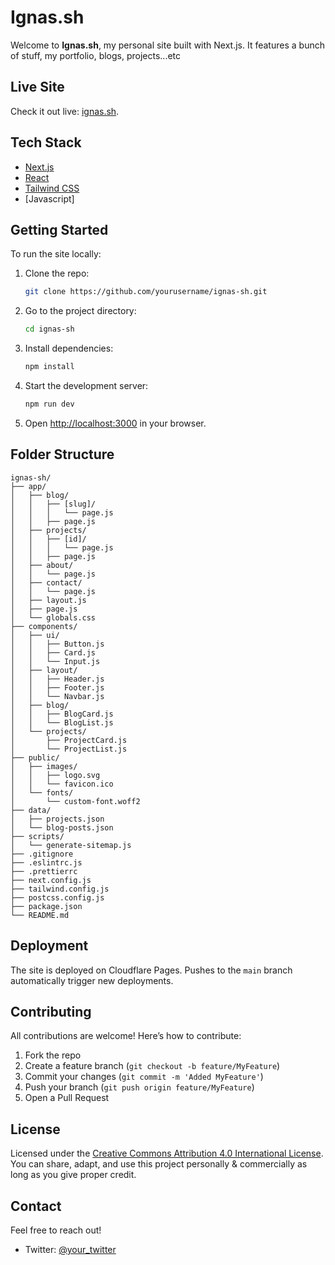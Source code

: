# Ignas.sh

Welcome to **Ignas.sh**, my personal site built with Next.js. It features a bunch of stuff, my portfolio, blogs, projects...etc

## Live Site

Check it out live: [ignas.sh](https://ignas-sh.pages.dev).


## Tech Stack

- [Next.js](https://nextjs.org/)
- [React](https://reactjs.org/)
- [Tailwind CSS](https://tailwindcss.com/)
- [Javascript]

## Getting Started

To run the site locally:

1. Clone the repo:
   ```bash
   git clone https://github.com/yourusername/ignas-sh.git
   ```

2. Go to the project directory:
   ```bash
   cd ignas-sh
   ```

3. Install dependencies:
   ```bash
   npm install
   ```

4. Start the development server:
   ```bash
   npm run dev
   ```

5. Open [http://localhost:3000](http://localhost:3000) in your browser.

## Folder Structure

```
ignas-sh/
├── app/
│   ├── blog/
│   │   ├── [slug]/
│   │   │   └── page.js
│   │   ├── page.js
│   ├── projects/
│   │   ├── [id]/
│   │   │   └── page.js
│   │   ├── page.js
│   ├── about/
│   │   └── page.js
│   ├── contact/
│   │   └── page.js
│   ├── layout.js
│   ├── page.js
│   └── globals.css
├── components/
│   ├── ui/
│   │   ├── Button.js
│   │   ├── Card.js
│   │   └── Input.js
│   ├── layout/
│   │   ├── Header.js
│   │   ├── Footer.js
│   │   └── Navbar.js
│   ├── blog/
│   │   ├── BlogCard.js
│   │   └── BlogList.js
│   └── projects/
│       ├── ProjectCard.js
│       └── ProjectList.js
├── public/
│   ├── images/
│   │   ├── logo.svg
│   │   └── favicon.ico
│   └── fonts/
│       └── custom-font.woff2
├── data/
│   ├── projects.json
│   └── blog-posts.json
├── scripts/
│   └── generate-sitemap.js
├── .gitignore
├── .eslintrc.js
├── .prettierrc
├── next.config.js
├── tailwind.config.js
├── postcss.config.js
├── package.json
└── README.md
```

## Deployment

The site is deployed on Cloudflare Pages. Pushes to the `main` branch automatically trigger new deployments.

## Contributing

All contributions are welcome! Here’s how to contribute:

1. Fork the repo
2. Create a feature branch (`git checkout -b feature/MyFeature`)
3. Commit your changes (`git commit -m 'Added MyFeature'`)
4. Push your branch (`git push origin feature/MyFeature`)
5. Open a Pull Request

## License

Licensed under the [Creative Commons Attribution 4.0 International License](https://creativecommons.org/licenses/by/4.0/). You can share, adapt, and use this project personally & commercially as long as you give proper credit.

## Contact

Feel free to reach out!

- Twitter: [@your_twitter](https://twitter.com/your_twitter)

